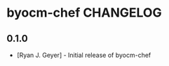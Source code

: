 byocm-chef CHANGELOG
====================

0.1.0
-----
- [Ryan J. Geyer] - Initial release of byocm-chef
